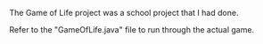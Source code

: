 
The Game of Life project was a school project that I had done.


Refer to the "GameOfLife.java" file to run through the actual game.

